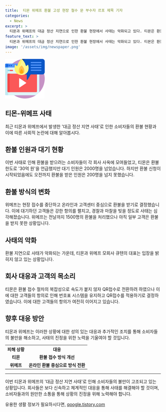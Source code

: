 ```yaml
---
title:  티몬 위메프 환불 고성 현장 철수 문 부수자 르포 제목 기자
categories:
  - News
excerpt: >
  티몬과 위메프의 대금 정산 지연으로 인한 환불 현장에서 사태는 악화되고 있다. 티몬은 환불 한도를 30억 원으로 정했지만 환불 속도가 더딘데다, 위메프는 환불 대상자 명단을 받아가며 처리 중이지만 일부는 아직 처리되지 않았다고 한다. 속도 미흡으로 인한 사태 악화로 고객들의 항의가 높아지고 경찰과의 마찰도 발생하고 있으며, 현장 대기 인원은 2000명을 넘어가고 있다. 두 회사의 대표는 여전히 입장을 밝히지 않고 있다.
feature_text: >
  티몬과 위메프의 대금 정산 지연으로 인한 환불 현장에서 사태는 악화되고 있다. 티몬은 환불 한도를 30억 원으로 정했지만 환불 속도가 더딘데다, 위메프는 환불 대상자 명단을 받아가며 처리 중이지만 일부는 아직 처리되지 않았다고 한다. 속도 미흡으로 인한 사태 악화로 고객들의 항의가 높아지고 경찰과의 마찰도 발생하고 있으며, 현장 대기 인원은 2000명을 넘어가고 있다. 두 회사의 대표는 여전히 입장을 밝히지 않고 있다.
image: '/assets/img/newspaper.png'
---
```


<p><img src="/assets/img/news.png" alt="rentncar 속보" /></p>

<h2 data-ke-size="size26">티몬-위메프 사태</h2>

<p data-ke-size="size16">최근 티몬과 위메프에서 발생한 '대금 정산 지연 사태'로 인한 소비자들의 환불 현황과 이에 따른 사회적 논란에 대해 알아봅시다.</p>

<h2 data-ke-size="size24">환불 인원과 대기 현황</h2>

<p data-ke-size="size16">이번 사태로 인해 환불을 받으려는 소비자들이 각 회사 사옥에 모여들었고, 티몬은 환불 한도로 '30억 원'을 언급했지만 대기 인원은 2000명을 넘었습니다. 하지만 환불 신청이 시작되었음에도 오전까지 환불을 받은 인원은 200명을 넘지 못했습니다.</p>

<h2 data-ke-size="size24">환불 방식의 변화</h2>

<p data-ke-size="size16">위메프는 현장 접수를 중단하고 온라인과 고객센터 중심으로 환불을 받기로 결정했습니다. 이에 대기하던 고객들은 강한 항의를 펼치고, 경찰과 마찰을 빚을 정도로 사태는 심각해졌습니다. 위메프는 전날까지 1500명의 환불을 처리했으나 아직 일부 고객은 환불을 받지 못한 상황입니다.</p>

<h2 data-ke-size="size24">사태의 악화</h2>

<p data-ke-size="size16">환불 지연으로 사태가 악화되는 가운데, 티몬과 위메프 모회사 큐텐의 대표는 입장을 밝히지 않고 있는 상황입니다.</p>

<h2 data-ke-size="size24">회사 대응과 고객의 목소리</h2>

<p data-ke-size="size16">티몬은 환불 접수 절차의 복잡성으로 속도가 붙지 않자 QR접수로 전환하려 하였으나 이에 대한 고객들의 항의로 인해 번호표 시스템을 유지하고 QR접수를 적용하기로 결정하였습니다. 이에 대한 고객들의 항의가 여전히 이어지고 있습니다.</p>

<h2 data-ke-size="size24">향후 대응 방안</h2>

<p data-ke-size="size16">티몬과 위메프는 이러한 상황에 대한 성의 있는 대응과 추가적인 조치를 통해 소비자들의 불만을 해소하고, 사태의 진정을 위한 노력을 기울여야 할 것입니다.</p>

<table>
  <tr>
    <th>피해 상황</th>
    <th>대응</th>
  </tr>
  <tr>
    <td style="text-align: center; height: 17px;"><b>티몬</b></td>
    <td style="text-align: center; height: 17px;"><b>환불 접수 방식 개선</b></td>
  </tr>
  <tr>
    <td style="text-align: center; height: 17px;"><b>위메프</b></td>
    <td style="text-align: center; height: 17px;"><b>온라인 환불 중심으로 방식 전환</b></td>
  </tr>
</table>

<hr>

<p data-ke-size="size16">이번 티몬과 위메프의 '대금 정산 지연 사태'로 인해 소비자들의 불만이 고조되고 있는 상황입니다. 회사들은 보다 신속하고 체계적인 대응을 통해 사태를 해결해야 할 것이며, 소비자들과의 원만한 소통을 통해 상황의 진정을 위해 노력해야 합니다.</p>
유용한 생활 정보가 필요하시다면, <a href="https://qoogle.tistory.com" rel="dofollow">qoogle.tistory.com</a>


